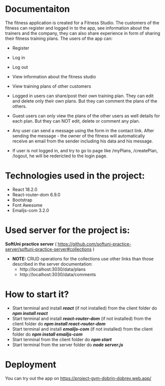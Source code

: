 # Documentaiton

The fitness application is created for a Fitness Studio. The customers of the fitness can register and logged in to the app, see information about the trainers and the company, they can also share experience in form of sharing their fitness training plans. 
The users of the app can:
-	Register
-	Log in
-	Log out
-	View information about the fitness studio
-	View training plans of other customers

-	Logged in users can share/post their own training plan. They can edit and delete only their own plans. But they can comment the plans of the others.
-	Guest users can only view the plans of the other users as well details for each plan. But they can NOT edit, delete or comment any plan.
-	Any user can send a message using the form in the contact link. After sending the message - the owner of the fitness will automatically receive an email from the sender including his data and his message. 
-   If user is not logged in, and try to go to page like /myPlans, /createPlan, /logout, he will be redericted to the login page.

# Technologies used in the project:
-	React 18.2.0
-	React-router-dom 6.9.0
-	Bootstrap
-	Font Awesome
-	Emailjs-com 3.2.0

# Used server for the project is:
**SoftUni practice server** ( https://github.com/softuni-practice-server/softuni-practice-server#collections ) 
-	**NOTE:** CRUD operations for the collections use other links than those described in the server documentation:
    -	http://localhost:3030/data/plans
    -   http://localhost:3030/data/comments

# How to start it?
-	Start terminal and install ***react*** (if not installed) from the client folder do ***npm install react***
-	Start terminal and install ***react-router-dom*** (if not installed) from the client folder do ***npm install react-router-dom***
-	Start terminal and install ***emailjs-com*** (if not installed) from the client folder do ***npm install emailjs-com***
-	Start terminal from the client folder do ***npm start***
-	Start terminal from the server folder do ***node server.js***


# Deployment
You can try out the app on https://project-gym-dobrin-dobrev.web.app/
